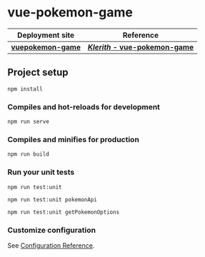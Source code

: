 # vue-pokemon-game

| Deployment site                                             | Reference                                                                       |
|:-----------------------------------------------------------:|:-------------------------------------------------------------------------------:|
| [**vuepokemon-game**](https://vuepokemon-game.netlify.app/) | [***Klerith* - vue-pokemon-game**](https://github.com/Klerith/vue-pokemon-game) |

## Project setup

```
npm install
```

### Compiles and hot-reloads for development

```
npm run serve
```

### Compiles and minifies for production

```
npm run build
```

### Run your unit tests

```
npm run test:unit
```

```
npm run test:unit pokemonApi
```

```
npm run test:unit getPokemonOptions
```

### Customize configuration

See [Configuration Reference](https://cli.vuejs.org/config/).
